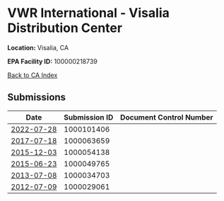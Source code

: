 # VWR International - Visalia Distribution Center

**Location:** Visalia, CA

**EPA Facility ID:** 100000218739

[Back to CA Index](../../index.md)

## Submissions

| Date | Submission ID | Document Control Number |
|------|--------------|-------------------------|
| [2022-07-28](submissions/1000101406.md) | 1000101406 |  |
| [2017-07-18](submissions/1000063659.md) | 1000063659 |  |
| [2015-12-03](submissions/1000054138.md) | 1000054138 |  |
| [2015-06-23](submissions/1000049765.md) | 1000049765 |  |
| [2013-07-08](submissions/1000034703.md) | 1000034703 |  |
| [2012-07-09](submissions/1000029061.md) | 1000029061 |  |
